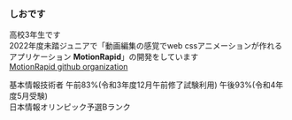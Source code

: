 ### しおです
高校3年生です  
2022年度未踏ジュニアで「動画編集の感覚でweb cssアニメーションが作れるアプリケーション **MotionRapid**」の開発をしています  
[MotionRapid github organization](https://github.com/Motion-Rapid-Service)

基本情報技術者 午前83%(令和3年度12月午前修了試験利用) 午後93%(令和4年度5月受験)  
日本情報オリンピック予選Bランク

<!--
**Shio3001/Shio3001** is a ✨ _special_ ✨ repository because its `README.md` (this file) appears on your GitHub profile.

Here are some ideas to get you started:

- 🔭 I’m currently working on ...
- 🌱 I’m currently learning ...
- 👯 I’m looking to collaborate on ...
- 🤔 I’m looking for help with ...
- 💬 Ask me about ...
- 📫 How to reach me: ...
- 😄 Pronouns: ...
- ⚡ Fun fact: ...
-->
